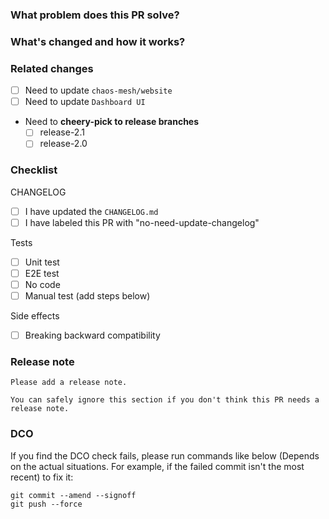<!--
Thank you for contributing to Chaos Mesh!

If you're unsure where to start, please refer to the contributing doc:

https://github.com/chaos-mesh/chaos-mesh/blob/master/CONTRIBUTING.md

If you still have questions, please let us know via issues.

Please follow the Title Formats below when you open a new PR:

1. module[, module2, module3]: what's changed
2. *: what's changed
-->

### What problem does this PR solve?

<!-- Uncomment this line if some issues to close -->
<!-- Close #<issue number> -->

### What's changed and how it works?

<!-- Uncomment this line if this PR is associated with a proposal -->
<!-- Proposal: [name](url) -->

### Related changes

- [ ] Need to update `chaos-mesh/website`
- [ ] Need to update `Dashboard UI`
- Need to **cheery-pick to release branches**
  - [ ] release-2.1
  - [ ] release-2.0

### Checklist

CHANGELOG

<!-- Must include at least one of them. -->

- [ ] I have updated the `CHANGELOG.md`
- [ ] I have labeled this PR with "no-need-update-changelog"

Tests

<!-- Must include at least one of them. -->

- [ ] Unit test
- [ ] E2E test
- [ ] No code
- [ ] Manual test (add steps below)

<!-- > steps: -->

Side effects

- [ ] Breaking backward compatibility

### Release note <!-- bugfixes or new feature need a release note -->

```text
Please add a release note.

You can safely ignore this section if you don't think this PR needs a release note.
```

### DCO

If you find the DCO check fails, please run commands like below (Depends on the actual situations. For example, if the failed commit isn't the most recent) to fix it:

```shell
git commit --amend --signoff
git push --force
```
